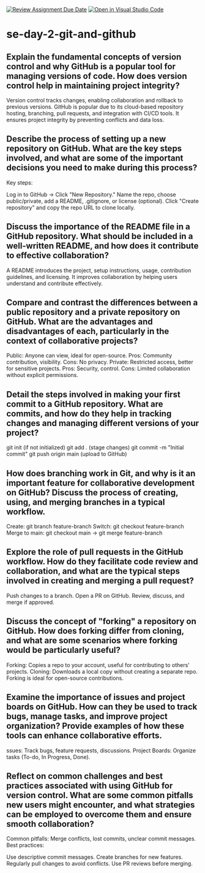 [![Review Assignment Due Date](https://classroom.github.com/assets/deadline-readme-button-22041afd0340ce965d47ae6ef1cefeee28c7c493a6346c4f15d667ab976d596c.svg)](https://classroom.github.com/a/8wgCKhpZ)
[![Open in Visual Studio Code](https://classroom.github.com/assets/open-in-vscode-2e0aaae1b6195c2367325f4f02e2d04e9abb55f0b24a779b69b11b9e10269abc.svg)](https://classroom.github.com/online_ide?assignment_repo_id=18395675&assignment_repo_type=AssignmentRepo)
# se-day-2-git-and-github
## Explain the fundamental concepts of version control and why GitHub is a popular tool for managing versions of code. How does version control help in maintaining project integrity?
Version control tracks changes, enabling collaboration and rollback to previous versions. GitHub is popular due to its cloud-based repository hosting, branching, pull requests, and integration with CI/CD tools. It ensures project integrity by preventing conflicts and data loss.
## Describe the process of setting up a new repository on GitHub. What are the key steps involved, and what are some of the important decisions you need to make during this process?
Key steps:

Log in to GitHub → Click "New Repository."
Name the repo, choose public/private, add a README, .gitignore, or license (optional).
Click "Create repository" and copy the repo URL to clone locally.
## Discuss the importance of the README file in a GitHub repository. What should be included in a well-written README, and how does it contribute to effective collaboration?
A README introduces the project, setup instructions, usage, contribution guidelines, and licensing. It improves collaboration by helping users understand and contribute effectively.
## Compare and contrast the differences between a public repository and a private repository on GitHub. What are the advantages and disadvantages of each, particularly in the context of collaborative projects?
Public: Anyone can view, ideal for open-source. Pros: Community contribution, visibility. Cons: No privacy.
Private: Restricted access, better for sensitive projects. Pros: Security, control. Cons: Limited collaboration without explicit permissions.
## Detail the steps involved in making your first commit to a GitHub repository. What are commits, and how do they help in tracking changes and managing different versions of your project?
git init (if not initialized)
git add . (stage changes)
git commit -m "Initial commit"
git push origin main (upload to GitHub)
## How does branching work in Git, and why is it an important feature for collaborative development on GitHub? Discuss the process of creating, using, and merging branches in a typical workflow.
Create: git branch feature-branch
Switch: git checkout feature-branch
Merge to main: git checkout main → git merge feature-branch
## Explore the role of pull requests in the GitHub workflow. How do they facilitate code review and collaboration, and what are the typical steps involved in creating and merging a pull request?
Push changes to a branch.
Open a PR on GitHub.
Review, discuss, and merge if approved.
## Discuss the concept of "forking" a repository on GitHub. How does forking differ from cloning, and what are some scenarios where forking would be particularly useful?
Forking: Copies a repo to your account, useful for contributing to others' projects.
Cloning: Downloads a local copy without creating a separate repo.
Forking is ideal for open-source contributions.
## Examine the importance of issues and project boards on GitHub. How can they be used to track bugs, manage tasks, and improve project organization? Provide examples of how these tools can enhance collaborative efforts.
ssues: Track bugs, feature requests, discussions.
Project Boards: Organize tasks (To-do, In Progress, Done).
## Reflect on common challenges and best practices associated with using GitHub for version control. What are some common pitfalls new users might encounter, and what strategies can be employed to overcome them and ensure smooth collaboration?
Common pitfalls: Merge conflicts, lost commits, unclear commit messages.
Best practices:

Use descriptive commit messages.
Create branches for new features.
Regularly pull changes to avoid conflicts.
Use PR reviews before merging.
